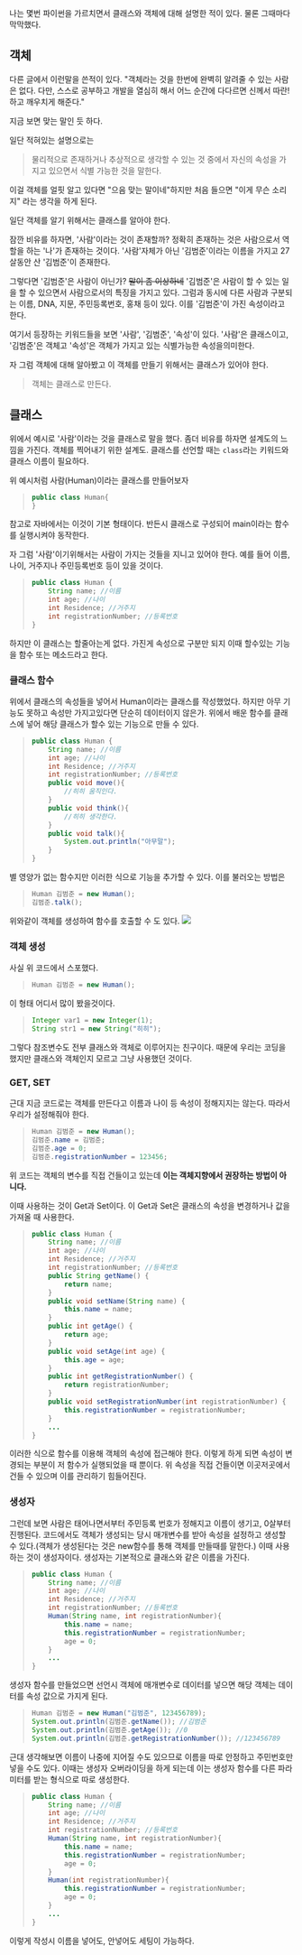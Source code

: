 나는 몇번 파이썬을 가르치면서 클래스와 객체에 대해 설명한 적이 있다. 물론 그때마다 막막했다.

객체
---

다른 글에서 이런말을 쓴적이 있다. "객체라는 것을 한번에 완벽히 알려줄 수 있는 사람은 없다. 다만, 스스로 공부하고 개발을 열심히 해서 어느 순간에 다다르면 신께서 따란!하고 깨우치게 해준다."

지금 보면 맞는 말인 듯 하다.

일단 적혀있는 설명으로는
> 물리적으로 존재하거나 추상적으로 생각할 수 있는 것 중에서 자신의 속성을 가지고 있으면서 식별 가능한 것을 말한다.

이걸 객체를 얼핏 알고 있다면 "으음 맞는 말이네"하지만 처음 들으면 "이게 무슨 소리지" 라는 생각을 하게 된다.

일단 객체를 알기 위해서는 클래스를 알아야 한다.

잠깐 비유를 하자면, '사람'이라는 것이 존재할까? 정확히 존재하는 것은 사람으로서 역할을 하는 '나'가 존재하는 것이다. '사람'자체가 아닌 '김범준'이라는 이름을 가지고 27살동안 산 '김범준'이 존재한다.

그렇다면 '김범준'은 사람이 아닌가? ~~말이 좀 이상하네~~ '김범준'은 사람이 할 수 있는 일을 할 수 있으면서 사람으로서의 특징을 가지고 있다. 그럼과 동시에 다른 사람과 구분되는 이름, DNA, 지문, 주민등록번호, 홍채 등이 있다. 이를 '김범준'이 가진 속성이라고 한다.

여기서 등장하는 키워드들을 보면 '사람', '김범준', '속성'이 있다. '사람'은 클래스이고, '김범준'은 객체고 '속성'은 객체가 가지고 있는 식별가능한 속성을의미한다.

자 그럼 객체에 대해 알아봤고 이 객체를 만들기 위해서는 클래스가 있어야 한다.
> 객체는 클래스로 만든다.

클래스
---

위에서 예시로 '사람'이라는 것을 클래스로 말을 했다. 좀더 비유를 하자면 설계도의 느낌을 가진다. 객체를 찍어내기 위한 설계도. 클래스를 선언할 때는 `class`라는 키워드와 클래스 이름이 필요하다.

위 예시처럼 사람(Human)이라는 클래스를 만들어보자
>
> ```java
> public class Human{
> }
> ```

참고로 자바에서는 이것이 기본 형태이다. 반든시 클래스로 구성되어 main이라는 함수를 실행시켜야 동작한다.

자 그럼 '사람'이기위해서는 사람이 가지는 것들을 지니고 있어야 한다. 예를 들어 이름, 나이, 거주지나 주민등록번호 등이 있을 것이다.
>
> ```java
> public class Human {
>     String name; //이름
>     int age; //나이
>     int Residence; //거주지
>     int registrationNumber; //등록번호
> }
> ```

하지만 이 클래스는 할줄아는게 없다. 가진게 속성으로 구분만 되지 이때 할수있는 기능을 함수 또는 메소드라고 한다.

### 클래스 함수

위에서 클래스의 속성들을 넣어서 Human이라는 클래스를 작성했었다. 하지만 아무 기능도 못하고 속성만 가지고있다면 단순히 데이터이지 않은가. 위에서 배운 함수를 클래스에 넣어 해당 클래스가 할수 있는 기능으로 만들 수 있다.
>
> ```java
> public class Human {
>     String name; //이름
>     int age; //나이
>     int Residence; //거주지
>     int registrationNumber; //등록번호
>     public void move(){
>         //히히 움직인다.
>     }
>     public void think(){
>         //히히 생각한다.
>     }
>     public void talk(){
>         System.out.println("아무말");
>     }
> }
> ```

별 영양가 없는 함수지만 이러한 식으로 기능을 추가할 수 있다. 이를 불러오는 방법은
>
> ```java
> Human 김범준 = new Human();
> 김범준.talk();
> ```

위와같이 객체를 생성하여 함수를 호출할 수 도 있다. ![](https://velog.velcdn.com/images/faulty337/post/7f8311eb-d129-4fe7-9909-caeb3b4098fa/image.png)

### 객체 생성

사실 위 코드에서 스포했다.
>
> ```java
> Human 김범준 = new Human();
> ```

이 형태 어디서 많이 봤을것이다.
>
> ```java
> Integer var1 = new Integer(1);
> String str1 = new String("히히");
> ```

그렇다 참조변수도 전부 클래스와 객체로 이루어지는 친구이다. 때문에 우리는 코딩을 했지만 클래스와 객체인지 모르고 그냥 사용했던 것이다.

### GET, SET

근대 지금 코드로는 객체를 만든다고 이름과 나이 등 속성이 정해지지는 않는다. 따라서 우리가 설정해줘야 한다.
>
> ```java
> Human 김범준 = new Human();
> 김범준.name = 김범준;
> 김범준.age = 0;
> 김범준.registrationNumber = 123456;
> ```

위 코드는 객체의 변수를 직접 건들이고 있는데 **이는 객체지향에서 권장하는 방법이 아니다.**

이때 사용하는 것이 Get과 Set이다. 이 Get과 Set은 클래스의 속성을 변경하거나 값을 가져올 때 사용한다.
>
> ```java
> public class Human {
>     String name; //이름
>     int age; //나이
>     int Residence; //거주지
>     int registrationNumber; //등록번호
>     public String getName() {
>         return name;
>     }
>     public void setName(String name) {
>         this.name = name;
>     }
>     public int getAge() {
>         return age;
>     }
>     public void setAge(int age) {
>         this.age = age;
>     }
>     public int getRegistrationNumber() {
>         return registrationNumber;
>     }
>     public void setRegistrationNumber(int registrationNumber) {
>         this.registrationNumber = registrationNumber;
>     }
>     ...
> }
> ```

이러한 식으로 함수를 이용해 객체의 속성에 접근해야 한다. 이렇게 하게 되면 속성이 변경되는 부분이 저 함수가 실행되었을 때 뿐이다. 위 속성을 직접 건들이면 이곳저곳에서 건들 수 있으며 이를 관리하기 힘들어진다.

### 생성자

그런데 보면 사람은 태어나면서부터 주민등록 번호가 정해지고 이름이 생기고, 0살부터 진행된다. 코드에서도 객체가 생성되는 당시 매개변수를 받아 속성을 설정하고 생성할 수 있다.(객체가 생성된다는 것은 new함수를 통해 객체를 만들때를 말한다.) 이때 사용하는 것이 생성자이다. 생성자는 기본적으로 클래스와 같은 이름을 가진다.
>
> ```java
> public class Human {
>     String name; //이름
>     int age; //나이
>     int Residence; //거주지
>     int registrationNumber; //등록번호
>     Human(String name, int registrationNumber){
>         this.name = name;
>         this.registrationNumber = registrationNumber;
>         age = 0;
>     }
>     ...
> }
> ```

생성자 함수를 만들었으면 선언시 객체에 매개변수로 데이터를 넣으면 해당 객체는 데이터를 속성 값으로 가지게 된다.
>
> ```java
> Human 김범준 = new Human("김범준", 123456789);
> System.out.println(김범준.getName()); //김범준
> System.out.println(김범준.getAge()); //0
> System.out.println(김범준.getRegistrationNumber()); //123456789
> ```

근대 생각해보면 이름이 나중에 지어질 수도 있으므로 이름을 따로 안정하고 주민번호만 넣을 수도 있다. 이때는 생성자 오버라이딩을 하게 되는데 이는 생성자 함수를 다른 파라미터를 받는 형식으로 따로 생성한다.
>
> ```java
> public class Human {
>     String name; //이름
>     int age; //나이
>     int Residence; //거주지
>     int registrationNumber; //등록번호
>     Human(String name, int registrationNumber){
>         this.name = name;
>         this.registrationNumber = registrationNumber;
>         age = 0;
>     }
>     Human(int registrationNumber){
>         this.registrationNumber = registrationNumber;
>         age = 0;
>     }
>     ...
> }
> ```

이렇게 작성시 이름을 넣어도, 안넣어도 세팅이 가능하다.
